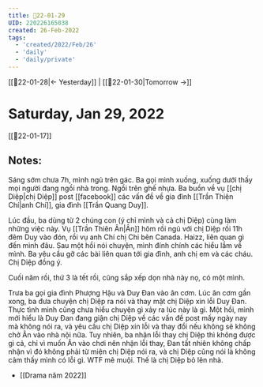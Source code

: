 ```yaml
---
title: 📝22-01-29
UID: 220226165038
created: 26-Feb-2022
tags:
  - 'created/2022/Feb/26'
  - 'daily'
  - 'daily/private'
---
```

[[📝22-01-28|<- Yesterday]] | [[📝22-01-30|Tomorrow ->]]
# Saturday, Jan 29, 2022
[[📝22-01-17]]
## Notes:

Sáng sớm chưa 7h, mình ngủ trên gác. Ba gọi mình xuống, xuống dưới thấy mọi người đang ngồi nhà trong. Ngồi trên ghế nhựa. Ba buồn về vụ [[chị Diệp|chị Diệp]] post [[facebook]] các vấn đề về gia đình [[Trần Thiện Chí|anh Chí]], gia đình [[Trần Quang Duy]].

Lúc đầu, ba dùng từ 2 chúng con (ý chỉ mình và cả chị Diệp) cùng làm những việc này. Vụ [[Trần Thiên Ân|Ân]] hôm rồi ngủ với chị Diệp rồi 11h đêm Duy vào đón, rồi vụ anh Chí chị Chi bên Canada. Haizz, liên quan gì đến mình đâu. Sau một hồi nói chuyện, mình đính chính các hiểu lầm về mình. Ba yêu cầu gỡ các bài liên quan tới gia đình, anh chị em và các cháu. Chị Diệp đồng ý.

Cuối năm rồi, thứ 3 là tết rồi, cũng sắp xếp dọn nhà này nọ, có một mình.

Trưa ba gọi gia đình Phượng  Hậu và Duy Đan vào ăn cơm. Lúc ăn cơm gần xong, ba đưa chuyện chị Diệp ra nói và thay mặt chị Diệp xin lỗi Duy Đan. Thực tình mình cũng chưa hiểu chuyện gì xảy ra lúc này là gì. Một hồi, mình mới hiểu là Duy Đan đang giận chị Diệp về các vấn đề post mấy ngày nay mà không nói ra, và yêu cầu chị Diệp xin lỗi và thay đổi nếu không sẽ không chở Ân vào nhà nội nữa. Tuy nhiên, ba nhận lỗi thay chị Diệp thì không được gì cả, chỉ vì muốn Ân vào chơi nên nhận lỗi thay, Đan tất nhiên không chấp nhận vì đó không phải từ miện chị Diệp nói ra, và chị Diệp cũng nói là không cảm thấy mình có lỗi gì. WTF mê muội. Thế là chị Diệp bỏ lên nhà.

- [[Drama năm 2022]]